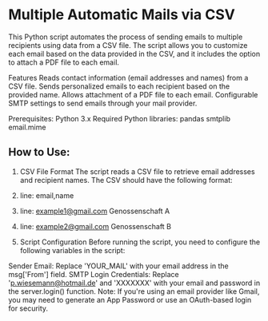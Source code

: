 # Multiple Automatic Mails via CSV
This Python script automates the process of sending emails to multiple recipients using data from a CSV file. The script allows you to customize each email based on the data provided in the CSV, and it includes the option to attach a PDF file to each email.

Features
Reads contact information (email addresses and names) from a CSV file.
Sends personalized emails to each recipient based on the provided name.
Allows attachment of a PDF file to each email.
Configurable SMTP settings to send emails through your mail provider.

Prerequisites:
Python 3.x
Required Python libraries:
pandas
smtplib
email.mime


## How to Use:
1. CSV File Format
The script reads a CSV file to retrieve email addresses and recipient names. The CSV should have the following format:

  1. line: email,name
  2. line: example1@gmail.com	Genossenschaft A
  3. line: example2@gmail.com	Genossenschaft B


2. Script Configuration
Before running the script, you need to configure the following variables in the script:

Sender Email: Replace 'YOUR_MAIL' with your email address in the msg['From'] field.
SMTP Login Credentials: Replace 'p.wiesemann@hotmail.de' and 'XXXXXXX' with your email and password in the server.login() function.
Note: If you're using an email provider like Gmail, you may need to generate an App Password or use an OAuth-based login for security.
